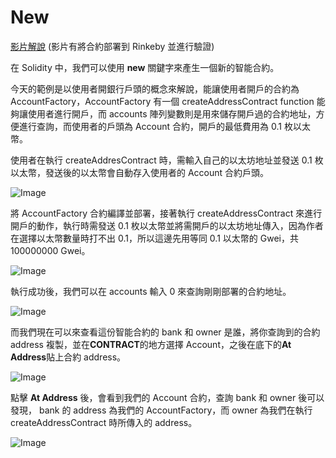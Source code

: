 # New

[影片解說](https://youtu.be/Qon6xDCK-ls) (影片有將合約部署到 Rinkeby 並進行驗證)

在 Solidity 中，我們可以使用 **new** 關鍵字來產生一個新的智能合約。

今天的範例是以使用者開銀行戶頭的概念來解說，能讓使用者開戶的合約為 AccountFactory，AccountFactory 有一個 createAddressContract function 能夠讓使用者進行開戶，而 accounts 陣列變數則是用來儲存開戶過的合約地址，方便進行查詢，而使用者的戶頭為 Account 合約，開戶的最低費用為 0.1 枚以太幣。

使用者在執行 createAddresContract 時，需輸入自己的以太坊地址並發送 0.1 枚以太幣，發送後的以太幣會自動存入使用者的 Account 合約戶頭。

![Image](https://i.imgur.com/vkkZT7x.png)

將 AccountFactory 合約編譯並部署，接著執行 createAddressContract 來進行開戶的動作，執行時需發送 0.1 枚以太幣並將需開戶的以太坊地址傳入，因為作者在選擇以太幣數量時打不出 0.1，所以這邊先用等同 0.1 以太幣的 Gwei，共 100000000 Gwei。

![Image](https://i.imgur.com/kCEee3x.png)

執行成功後，我們可以在 accounts 輸入 0 來查詢剛剛部署的合約地址。

![Image](https://i.imgur.com/dMdODtP.png)

而我們現在可以來查看這份智能合約的 bank 和 owner 是誰，將你查詢到的合約 address 複製，並在**CONTRACT**的地方選擇 Account，之後在底下的**At Address**貼上合約 address。

![Image](https://i.imgur.com/fhfvTSz.png)

點擊 **At Address** 後，會看到我們的 Account 合約，查詢 bank 和 owner 後可以發現， bank 的 address 為我們的 AccountFactory，而 owner 為我們在執行 createAddressContract 時所傳入的 address。

![Image](https://i.imgur.com/4wJleJK.png)
